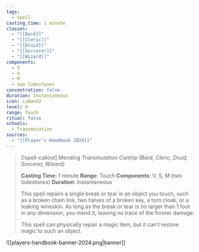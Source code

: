 ```yaml
---
tags:
  - Spell
casting_time: 1 minute
classes:
  - "[[Bard]]"
  - "[[Cleric]]"
  - "[[Druid]]"
  - "[[Sorcerer]]"
  - "[[Wizard]]"
components:
  - V
  - S
  - M
  - two lodestones
concentration: false
duration: Instantaneous
icon: LiWand2
level: 0
range: Touch
ritual: false
schools:
  - Transmutation
sources: 
  - "[[Player's Handbook 2024]]"
---
```

>[!spell-callout] Mending
>_Transmutation Cantrip (Bard, Cleric, Druid, Sorcerer, Wizard)_
>
>**Casting Time:** 1 minute
>**Range:** Touch
>**Components:** V, S, M (two lodestones)
>**Duration:** Instantaneous
>
>This spell repairs a single break or tear in an object you touch, such as a broken chain link, two halves of a broken key, a torn cloak, or a leaking wineskin. As long as the break or tear is no larger than 1 foot in any dimension, you mend it, leaving no trace of the former damage.
>
>This spell can physically repair a magic item, but it can't restore magic to such an object.


![[players-handbook-banner-2024.png|banner]]